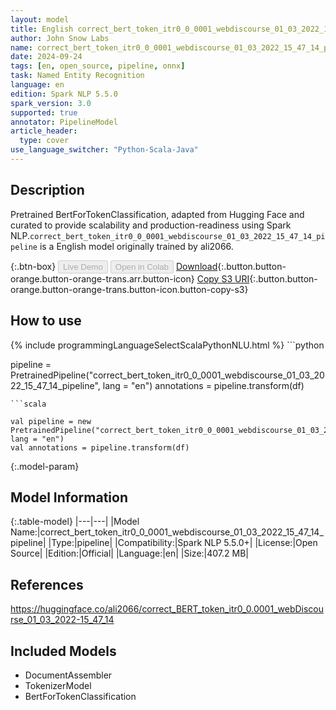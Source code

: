 ```yaml
---
layout: model
title: English correct_bert_token_itr0_0_0001_webdiscourse_01_03_2022_15_47_14_pipeline pipeline BertForTokenClassification from ali2066
author: John Snow Labs
name: correct_bert_token_itr0_0_0001_webdiscourse_01_03_2022_15_47_14_pipeline
date: 2024-09-24
tags: [en, open_source, pipeline, onnx]
task: Named Entity Recognition
language: en
edition: Spark NLP 5.5.0
spark_version: 3.0
supported: true
annotator: PipelineModel
article_header:
  type: cover
use_language_switcher: "Python-Scala-Java"
---
```


## Description

Pretrained BertForTokenClassification, adapted from Hugging Face and curated to provide scalability and production-readiness using Spark NLP.`correct_bert_token_itr0_0_0001_webdiscourse_01_03_2022_15_47_14_pipeline` is a English model originally trained by ali2066.

{:.btn-box}
<button class="button button-orange" disabled>Live Demo</button>
<button class="button button-orange" disabled>Open in Colab</button>
[Download](https://s3.amazonaws.com/auxdata.johnsnowlabs.com/public/models/correct_bert_token_itr0_0_0001_webdiscourse_01_03_2022_15_47_14_pipeline_en_5.5.0_3.0_1727203304268.zip){:.button.button-orange.button-orange-trans.arr.button-icon}
[Copy S3 URI](s3://auxdata.johnsnowlabs.com/public/models/correct_bert_token_itr0_0_0001_webdiscourse_01_03_2022_15_47_14_pipeline_en_5.5.0_3.0_1727203304268.zip){:.button.button-orange.button-orange-trans.button-icon.button-copy-s3}

## How to use



<div class="tabs-box" markdown="1">
{% include programmingLanguageSelectScalaPythonNLU.html %}
```python

pipeline = PretrainedPipeline("correct_bert_token_itr0_0_0001_webdiscourse_01_03_2022_15_47_14_pipeline", lang = "en")
annotations =  pipeline.transform(df)   

```
```scala

val pipeline = new PretrainedPipeline("correct_bert_token_itr0_0_0001_webdiscourse_01_03_2022_15_47_14_pipeline", lang = "en")
val annotations = pipeline.transform(df)

```
</div>

{:.model-param}
## Model Information

{:.table-model}
|---|---|
|Model Name:|correct_bert_token_itr0_0_0001_webdiscourse_01_03_2022_15_47_14_pipeline|
|Type:|pipeline|
|Compatibility:|Spark NLP 5.5.0+|
|License:|Open Source|
|Edition:|Official|
|Language:|en|
|Size:|407.2 MB|

## References

https://huggingface.co/ali2066/correct_BERT_token_itr0_0.0001_webDiscourse_01_03_2022-15_47_14

## Included Models

- DocumentAssembler
- TokenizerModel
- BertForTokenClassification